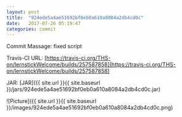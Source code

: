 ```yaml
---
layout: post
title:  "924ede5a4ae51692bf0eb0a610a8084a2db4cd0c"
date:   2017-07-26 05:19:47
categories: commit
---
```


Commit Massage: fixed script  

Travis-CI URL: [https://travis-ci.org/THS-on/lernstickWelcome/builds/257587858](https://travis-ci.org/THS-on/lernstickWelcome/builds/257587858)

JAR: [JAR]({{ site.url }}{{ site.baseurl }}/jars/924ede5a4ae51692bf0eb0a610a8084a2db4cd0c.jar)

![Picture]({{ site.url }}{{ site.baseurl }}/images/924ede5a4ae51692bf0eb0a610a8084a2db4cd0c.png)

